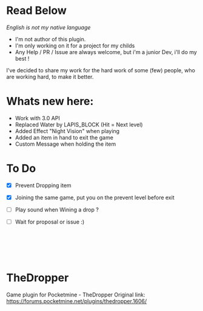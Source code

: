 # Read Below

*English is not my native language*

- I'm not author of this plugin.
- I'm only working on it for a project for my childs
- Any Help / PR / Issue are always welcome, but i'm a junior Dev, i'll do my best !

I've decided to share my work for the hard work of some (few) people, who are working hard, to make it better.

# Whats new here:
- Work with 3.0 API
- Replaced Water by LAPIS_BLOCK (Hit = Next level)
- Added Effect "Night Vision" when playing
- Added an item in hand to exit the game
- Custom Message when holding the item

# To Do
- [X] Prevent Dropping item
- [X] Joining the same game, put you on the prevent level before exit
- [ ] Play sound when Wining a drop ?
- [ ] Wait for proposal or issue :)


<br><br><br><br>
# TheDropper
Game plugin for Pocketmine - TheDropper
Original link: https://forums.pocketmine.net/plugins/thedropper.1606/
